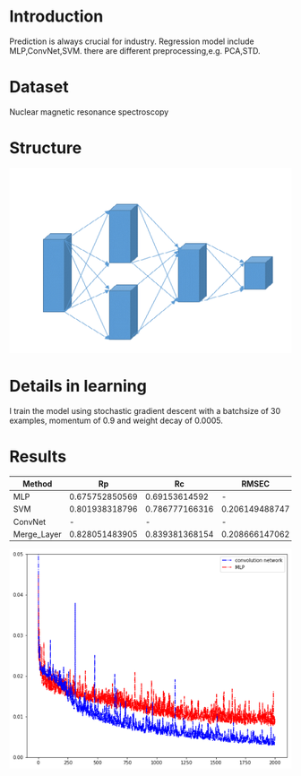 # Introduction
Prediction is always crucial for industry. Regression model include MLP,ConvNet,SVM. there are different preprocessing,e.g. PCA,STD.

# Dataset
Nuclear magnetic resonance spectroscopy 

# Structure
![IMAGe](IMAGE/structure.png)

# Details in learning
I train the model using stochastic gradient descent with a batchsize of 30 examples, momentum of 0.9 and weight decay of 0.0005.

# Results
Method | Rp | Rc | RMSEC |RMSEP |RMAEC|  RMAEP | ME
----|-----|-----|-----|-----|-----|-----|-------
MLP | 0.675752850569 | 0.69153614592 | - | - | -| - | -
SVM | 0.801938318796 | 0.786777166316 | 0.206149488747 | 0.240355478698 | 0.390844162744 | 0.240355478698 |1.41258762
ConvNet | - | - | - | - | - | - |-
Merge_Layer | 0.828051483905|0.839381368154 |0.208666147062 |0.155290351723| 0.343100809014 |0.208666147062|1.76916962

![model](IMAGE/contrast.png)
